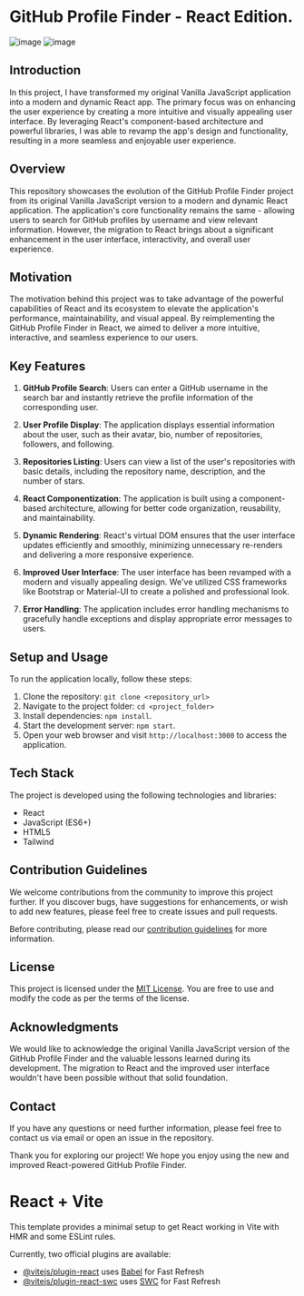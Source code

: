 # GitHub Profile Finder - React Edition.


![image](https://github.com/Zarman-oss/React-App-GitHub-Finder/assets/123334173/fa0ad7bf-f627-446f-abcd-976602398d06)
![image](https://github.com/Zarman-oss/React-App-GitHub-Finder/assets/123334173/32ac5747-d0ee-4d9a-9159-48a4436b94a4)




## Introduction
In this project, I have transformed my original Vanilla JavaScript application into a modern and dynamic React app. The primary focus was on enhancing the user experience by creating a more intuitive and visually appealing user interface. By leveraging React's component-based architecture and powerful libraries, I was able to revamp the app's design and functionality, resulting in a more seamless and enjoyable user experience.

## Overview

This repository showcases the evolution of the GitHub Profile Finder project from its original Vanilla JavaScript version to a modern and dynamic React application. The application's core functionality remains the same - allowing users to search for GitHub profiles by username and view relevant information. However, the migration to React brings about a significant enhancement in the user interface, interactivity, and overall user experience.

## Motivation

The motivation behind this project was to take advantage of the powerful capabilities of React and its ecosystem to elevate the application's performance, maintainability, and visual appeal. By reimplementing the GitHub Profile Finder in React, we aimed to deliver a more intuitive, interactive, and seamless experience to our users.

## Key Features

1. **GitHub Profile Search**: Users can enter a GitHub username in the search bar and instantly retrieve the profile information of the corresponding user.

2. **User Profile Display**: The application displays essential information about the user, such as their avatar, bio, number of repositories, followers, and following.

3. **Repositories Listing**: Users can view a list of the user's repositories with basic details, including the repository name, description, and the number of stars.

4. **React Componentization**: The application is built using a component-based architecture, allowing for better code organization, reusability, and maintainability.

5. **Dynamic Rendering**: React's virtual DOM ensures that the user interface updates efficiently and smoothly, minimizing unnecessary re-renders and delivering a more responsive experience.

6. **Improved User Interface**: The user interface has been revamped with a modern and visually appealing design. We've utilized CSS frameworks like Bootstrap or Material-UI to create a polished and professional look.

7. **Error Handling**: The application includes error handling mechanisms to gracefully handle exceptions and display appropriate error messages to users.

## Setup and Usage

To run the application locally, follow these steps:

1. Clone the repository: `git clone <repository_url>`
2. Navigate to the project folder: `cd <project_folder>`
3. Install dependencies: `npm install`. 
4. Start the development server: `npm start`.
5. Open your web browser and visit `http://localhost:3000` to access the application.

## Tech Stack

The project is developed using the following technologies and libraries:

- React
- JavaScript (ES6+)
- HTML5
- Tailwind

## Contribution Guidelines

We welcome contributions from the community to improve this project further. If you discover bugs, have suggestions for enhancements, or wish to add new features, please feel free to create issues and pull requests.

Before contributing, please read our [contribution guidelines](CONTRIBUTING.md) for more information.

## License

This project is licensed under the [MIT License](LICENSE). You are free to use and modify the code as per the terms of the license.

## Acknowledgments

We would like to acknowledge the original Vanilla JavaScript version of the GitHub Profile Finder and the valuable lessons learned during its development. The migration to React and the improved user interface wouldn't have been possible without that solid foundation.

## Contact

If you have any questions or need further information, please feel free to contact us via email or open an issue in the repository.

Thank you for exploring our project! We hope you enjoy using the new and improved React-powered GitHub Profile Finder. 



# React + Vite

This template provides a minimal setup to get React working in Vite with HMR and some ESLint rules.

Currently, two official plugins are available:

- [@vitejs/plugin-react](https://github.com/vitejs/vite-plugin-react/blob/main/packages/plugin-react/README.md) uses [Babel](https://babeljs.io/) for Fast Refresh
- [@vitejs/plugin-react-swc](https://github.com/vitejs/vite-plugin-react-swc) uses [SWC](https://swc.rs/) for Fast Refresh
